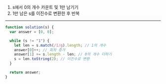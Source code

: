 1. s에서 0의 개수 카운트 및 1만 남기기
2. 1만 남은 s를 이진수로 변환한 후 반복

---

```javascript
function solution(s) {
  var answer = [0, 0];

  while (s != "1") {
    let len = s.match(/1/g).length; // 1의 개수
    answer[0]++; // 회차 증가
    answer[1] += s.length - len; // 0의 개수 더하기
    s = len.toString(2); // 이진수로 변환
  }

  return answer;
}
```
